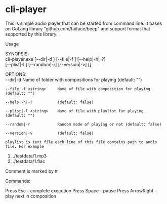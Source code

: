# cli-player

This is simple audio player that can be started from command line. It bases on GoLang library "github.com/faiface/beep"
and support format that supported by this library.

Usage

SYNOPSIS:                                                                                  
    cli-player.exe [--dir|-d <string>] [--file|-f <string>] [--help|-h|-?]                 
                   [--plist|-l <string>] [--random|-r] [--version|-v] [<args>]             
                                                                                           
OPTIONS:                                                                                   
    --dir|-d <string>      Name of folder with compositions for playing (default: "")      
                                                                                           
    --file|-f <string>     Name of file with composition for playing (default: "")         
                                                                                           
    --help|-h|-?           (default: false)                                                
                                                                                           
    --plist|-l <string>    Name of file with playlist for playing (default: "")            
                                                                                           
    --random|-r            Random mode of playing or not (default: false)                  
                                                                                           
    --version|-v           (default: false)                                                
                                                                                           
    playlist is text file each line of this file contains path to audio file. For example


1. ./testdata/1.mp3
1. ./testdata/1.flac


Comment is marked by #

Commands:

Press Esc - complete execution
Press Space - pause
Press ArrowRight - play next in composition

